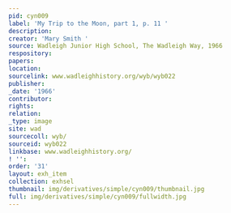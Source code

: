 ```yaml
---
pid: cyn009
label: 'My Trip to the Moon, part 1, p. 11 '
description:
creator: 'Mary Smith '
source: Wadleigh Junior High School, The Wadleigh Way, 1966
respository:
papers:
location:
sourcelink: www.wadleighhistory.org/wyb/wyb022
publisher:
_date: '1966'
contributor:
rights:
relation:
_type: image
site: wad
sourcecoll: wyb/
sourceid: wyb022
linkbase: www.wadleighhistory.org/
! '':
order: '31'
layout: exh_item
collection: exhsel
thumbnail: img/derivatives/simple/cyn009/thumbnail.jpg
full: img/derivatives/simple/cyn009/fullwidth.jpg
---
```

